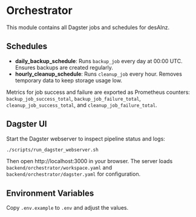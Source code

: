 # Orchestrator

This module contains all Dagster jobs and schedules for desAInz.

## Schedules

- **daily_backup_schedule**: Runs `backup_job` every day at 00:00 UTC. Ensures backups are created regularly.
- **hourly_cleanup_schedule**: Runs `cleanup_job` every hour. Removes temporary data to keep storage usage low.

Metrics for job success and failure are exported as Prometheus counters:
`backup_job_success_total`, `backup_job_failure_total`, `cleanup_job_success_total`, and `cleanup_job_failure_total`.


## Dagster UI

Start the Dagster webserver to inspect pipeline status and logs:

```bash
./scripts/run_dagster_webserver.sh
```

Then open http://localhost:3000 in your browser. The server loads
`backend/orchestrator/workspace.yaml` and `backend/orchestrator/dagster.yaml`
for configuration.

## Environment Variables

Copy `.env.example` to `.env` and adjust the values.
